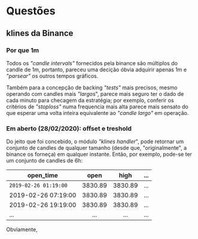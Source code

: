 # Questões

## klines da Binance

### Por que 1m

Todos os *"candle intervals"* fornecidos pela binance são múltiplos do candle de 1m, portanto, pareceu uma decição óbvia adquirir apenas 1m e *"parsear"* os outros tempos gráficos.

Também para a concepção de backing *"tests"* mais precisos, mesmo operando com candles mais *"largos*", parece mais seguro ter o dado de cada minuto para checagem da estratégia; por exemplo, conferir os critérios de *"stoploss"* numa frequencia mais alta parece mais sensato do que esperar uma volta inteira equivalente ao *"candle largo"* em operação.

### Em aberto (28/02/2020): offset e treshold

Do jeito que foi concebido, o módulo *"klines handler*", pode retornar um conjunto de candles de qualquer tamanho (desde que, "originalmente", a binance os forneça) em qualquer instante. Então, por exemplo, pode-se ter um conjunto de candles de 6h:

| open_time           | open    | high    | ... |
| ------------------- |:-------:|:-------:| ---:|
| `2019-02-26 01:19:00` | 3830.89 | 3830.89 | ... |
| 2019-02-26 07:19:00 | 3830.89 | 3830.89 | ... |
| 2019-02-26 19:19:00 | 3830.89 | 3830.89 | ... |
|          ...        |   ...   |   ...   | ... |

Obviamente, 
